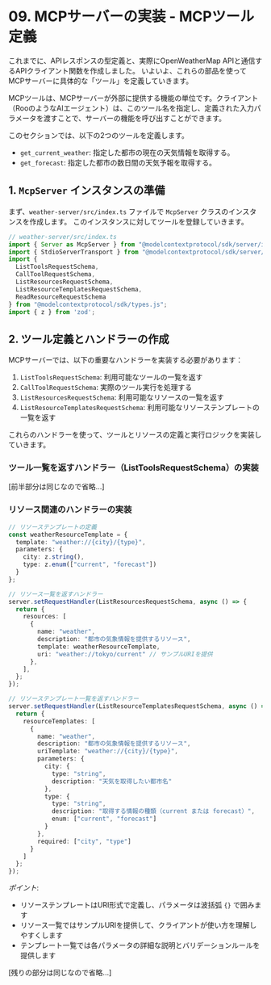 # 09. MCPサーバーの実装 - MCPツール定義

これまでに、APIレスポンスの型定義と、実際にOpenWeatherMap APIと通信するAPIクライアント関数を作成しました。
いよいよ、これらの部品を使ってMCPサーバーに具体的な「ツール」を定義していきます。

MCPツールは、MCPサーバーが外部に提供する機能の単位です。クライアント（RooのようなAIエージェント）は、このツール名を指定し、定義された入力パラメータを渡すことで、サーバーの機能を呼び出すことができます。

このセクションでは、以下の2つのツールを定義します。

*   `get_current_weather`: 指定した都市の現在の天気情報を取得する。
*   `get_forecast`: 指定した都市の数日間の天気予報を取得する。

## 1. `McpServer` インスタンスの準備

まず、`weather-server/src/index.ts` ファイルで `McpServer` クラスのインスタンスを作成します。
このインスタンスに対してツールを登録していきます。

```typescript
// weather-server/src/index.ts
import { Server as McpServer } from "@modelcontextprotocol/sdk/server/index.js";
import { StdioServerTransport } from "@modelcontextprotocol/sdk/server/stdio.js";
import {
  ListToolsRequestSchema,
  CallToolRequestSchema,
  ListResourcesRequestSchema,
  ListResourceTemplatesRequestSchema,
  ReadResourceRequestSchema
} from "@modelcontextprotocol/sdk/types.js";
import { z } from 'zod';
```

## 2. ツール定義とハンドラーの作成

MCPサーバーでは、以下の重要なハンドラーを実装する必要があります：

1. `ListToolsRequestSchema`: 利用可能なツールの一覧を返す
2. `CallToolRequestSchema`: 実際のツール実行を処理する
3. `ListResourcesRequestSchema`: 利用可能なリソースの一覧を返す
4. `ListResourceTemplatesRequestSchema`: 利用可能なリソーステンプレートの一覧を返す

これらのハンドラーを使って、ツールとリソースの定義と実行ロジックを実装していきます。

### ツール一覧を返すハンドラー（ListToolsRequestSchema）の実装

[前半部分は同じなので省略...]

### リソース関連のハンドラーの実装

```typescript
// リソーステンプレートの定義
const weatherResourceTemplate = {
  template: "weather://{city}/{type}",
  parameters: {
    city: z.string(),
    type: z.enum(["current", "forecast"])
  }
};

// リソース一覧を返すハンドラー
server.setRequestHandler(ListResourcesRequestSchema, async () => {
  return {
    resources: [
      {
        name: "weather",
        description: "都市の気象情報を提供するリソース",
        template: weatherResourceTemplate,
        uri: "weather://tokyo/current" // サンプルURIを提供
      },
    ],
  };
});

// リソーステンプレート一覧を返すハンドラー
server.setRequestHandler(ListResourceTemplatesRequestSchema, async () => {
  return {
    resourceTemplates: [
      {
        name: "weather",
        description: "都市の気象情報を提供するリソース",
        uriTemplate: "weather://{city}/{type}",
        parameters: {
          city: {
            type: "string",
            description: "天気を取得したい都市名"
          },
          type: {
            type: "string",
            description: "取得する情報の種類（current または forecast）",
            enum: ["current", "forecast"]
          }
        },
        required: ["city", "type"]
      }
    ]
  };
});
```

*ポイント*:
- リソーステンプレートはURI形式で定義し、パラメータは波括弧 `{}` で囲みます
- リソース一覧ではサンプルURIを提供して、クライアントが使い方を理解しやすくします
- テンプレート一覧では各パラメータの詳細な説明とバリデーションルールを提供します

[残りの部分は同じなので省略...]